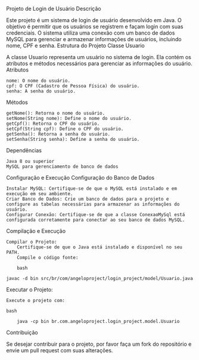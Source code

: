 Projeto de Login de Usuário
Descrição

Este projeto é um sistema de login de usuário desenvolvido em Java. O objetivo é permitir que os usuários se registrem e façam login com suas credenciais. O sistema utiliza uma conexão com um banco de dados MySQL para gerenciar e armazenar informações de usuários, incluindo nome, CPF e senha.
Estrutura do Projeto
Classe Usuario

A classe Usuario representa um usuário no sistema de login. Ela contém os atributos e métodos necessários para gerenciar as informações do usuário.
Atributos

    nome: O nome do usuário.
    cpf: O CPF (Cadastro de Pessoa Física) do usuário.
    senha: A senha do usuário.

Métodos

    getNome(): Retorna o nome do usuário.
    setNome(String nome): Define o nome do usuário.
    getCpf(): Retorna o CPF do usuário.
    setCpf(String cpf): Define o CPF do usuário.
    getSenha(): Retorna a senha do usuário.
    setSenha(String senha): Define a senha do usuário.

Dependências

    Java 8 ou superior
    MySQL para gerenciamento de banco de dados

Configuração e Execução
Configuração do Banco de Dados

    Instalar MySQL: Certifique-se de que o MySQL está instalado e em execução em seu ambiente.
    Criar Banco de Dados: Crie um banco de dados para o projeto e configure as tabelas necessárias para armazenar as informações do usuário.
    Configurar Conexão: Certifique-se de que a classe ConexaoMySql está configurada corretamente para conectar ao seu banco de dados MySQL.

Compilação e Execução

    Compilar o Projeto:
        Certifique-se de que o Java está instalado e disponível no seu PATH.
        Compile o código fonte:

        bash

    javac -d bin src/br/com/angeloproject/login_project/model/Usuario.java

Executar o Projeto:

    Execute o projeto com:

    bash

        java -cp bin br.com.angeloproject.login_project.model.Usuario

Contribuição

Se desejar contribuir para o projeto, por favor faça um fork do repositório e envie um pull request com suas alterações.
